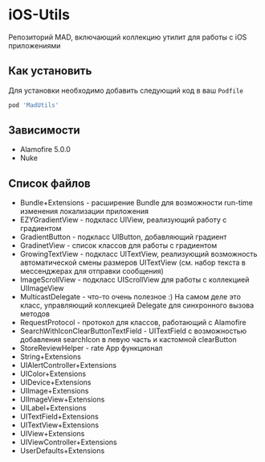 # iOS-Utils
Репозиторий MAD, включающий коллекцию утилит для работы с iOS приложениями

## Как установить

Для установки необходимо добавить следующий код в ваш `Podfile`

```Ruby
pod 'MadUtils'
```

## Зависимости
- Alamofire 5.0.0
- Nuke

## Список файлов

- Bundle+Extensions - расширение Bundle для возможности run-time изменения локализации приложения
- EZYGradientView - подкласс UIView, реализующий работу с градиентом
- GradientButton - подкласс UIButton, добавляющий градиент
- GradinetView - список классов для работы с градиентом
- GrowingTextView - подкласс UITextView, реализующий возможность автоматической смены размеров UITextView (см. набор текста в мессенджерах для отправки сообщения)
- ImageScrollView - подкласс UIScrollView для работы с коллекцией UIImageView
- MulticastDelegate - что-то очень полезное :) На самом деле это класс, управляющий коллекцией Delegate для синхронного вызова методов
- RequestProtocol - протокол для классов, работающий с Alamofire
- SearchWithIconClearButtonTextField - UITextField с возможностью добавления searchIcon в левую часть и кастомной clearButton
- StoreReviewHelper - rate App функционал
- String+Extensions
- UIAlertController+Extensions
- UIColor+Extensions
- UIDevice+Extensions
- UIImage+Extensions
- UIImageView+Extensions
- UILabel+Extensions
- UITextField+Extensions
- UITextView+Extensions
- UIView+Extensions
- UIViewController+Extensions
- UserDefaults+Extensions
